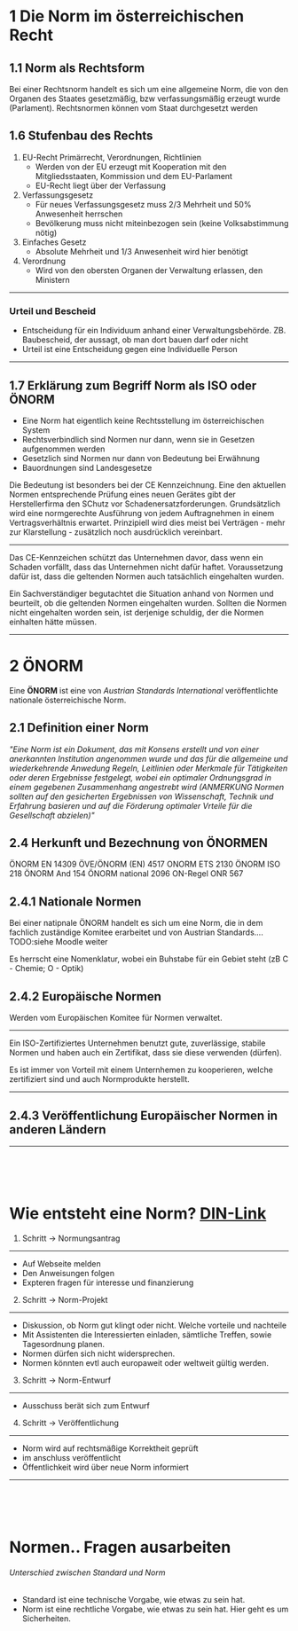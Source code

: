 1 Die Norm im österreichischen Recht
====

1.1 Norm als Rechtsform
----

Bei einer Rechtsnorm handelt es sich um eine allgemeine Norm, die von den Organen des Staates gesetzmäßig, bzw verfassungsmäßig erzeugt wurde (Parlament). Rechtsnormen können vom Staat durchgesetzt werden

1.6 Stufenbau des Rechts
----
1. EU-Recht Primärrecht, Verordnungen, Richtlinien
   - Werden von der EU erzeugt mit Kooperation mit den Mitgliedsstaaten, Kommission und dem EU-Parlament
   - EU-Recht liegt über der Verfassung
2. Verfassungsgesetz
   - Für neues Verfassungsgesetz muss 2/3 Mehrheit und 50% Anwesenheit herrschen
   - Bevölkerung muss nicht miteinbezogen sein (keine Volksabstimmung nötig)
3. Einfaches Gesetz
   - Absolute Mehrheit und 1/3 Anwesenheit wird hier benötigt
4. Verordnung
   - Wird von den obersten Organen der Verwaltung erlassen, den Ministern

---

### Urteil und Bescheid
- Entscheidung für ein Individuum anhand einer Verwaltungsbehörde. ZB. Baubescheid, der aussagt, ob man dort bauen darf oder nicht
- Urteil ist eine Entscheidung gegen eine Individuelle Person

---

1.7 Erklärung zum Begriff Norm als ISO oder ÖNORM
----

- Eine Norm hat eigentlich keine Rechtsstellung im österreichischen System
- Rechtsverbindlich sind Normen nur dann, wenn sie in Gesetzen aufgenommen werden
- Gesetzlich sind Normen nur dann von Bedeutung bei Erwähnung
- Bauordnungen sind Landesgesetze

Die Bedeutung ist besonders bei der CE Kennzeichnung. Eine den aktuellen Normen entsprechende Prüfung eines neuen Gerätes gibt der Herstellerfirma den SChutz vor Schadenersatzforderungen. Grundsätzlich wird eine normgerechte Ausführung von jedem Auftragnehmen in einem Vertragsverhältnis erwartet. Prinzipiell wird dies meist bei Verträgen - mehr zur Klarstellung - zusätzlich noch ausdrücklich vereinbart.

---

Das CE-Kennzeichen schützt das Unternehmen davor, dass wenn ein Schaden vorfällt, dass das Unternehmen nicht dafür haftet. Voraussetzung dafür ist, dass die geltenden Normen auch tatsächlich eingehalten wurden.

Ein Sachverständiger begutachtet die Situation anhand von Normen und beurteilt, ob die geltenden Normen eingehalten wurden. Sollten die Normen nicht eingehalten worden sein, ist derjenige schuldig, der die Normen einhalten hätte müssen.

---

2 ÖNORM
====

Eine __ÖNORM__ ist eine von _Austrian Standards International_ veröffentlichte nationale österreichische Norm.

2.1 Definition einer Norm
----

_"Eine Norm ist ein Dokument, das mit Konsens erstellt und von einer anerkannten Institution angenommen wurde und das für die allgemeine und wiederkehrende Anwedung Regeln, Leitlinien oder Merkmale für Tätigkeiten oder deren Ergebnisse festgelegt, wobei ein optimaler Ordnungsgrad in einem gegebenen Zusammenhang angestrebt wird (ANMERKUNG Normen sollten auf den gesicherten Ergebnissen von Wissenschaft, Technik und Erfahrung basieren und auf die Förderung optimaler Vrteile für die Gesellschaft abzielen)"_

2.4 Herkunft und Bezechnung von ÖNORMEN
---

ÖNORM EN 14309
ÖVE/ÖNORM (EN) 4517
ONORM ETS 2130
ÖNORM ISO 218
ÖNORM And 154
ÖNORM national 2096
ON-Regel ONR 567

2.4.1 Nationale Normen
---

Bei einer natipnale ÖNORM handelt es sich um eine Norm, die in dem fachlich zuständige Komitee erarbeitet und von Austrian Standards.... TODO:siehe Moodle weiter

Es herrscht eine Nomenklatur, wobei ein Buhstabe für ein Gebiet steht (zB C - Chemie; O - Optik)

2.4.2 Europäische Normen
---

Werden vom Europäischen Komitee für Normen verwaltet.

---

Ein ISO-Zertifiziertes Unternehmen benutzt gute, zuverlässige, stabile Normen und haben auch ein Zertifikat, dass sie diese verwenden (dürfen).

Es ist immer von Vorteil mit einem Unternhemen zu kooperieren, welche zertifiziert sind und auch Normprodukte herstellt.

---

2.4.3 Veröffentlichung Europäischer Normen in anderen Ländern
---

---

<br><br><br>

Wie entsteht eine Norm? [DIN-Link](https://www.youtube.com/watch?v=qX_LGgKXAi8)
====

1. Schritt -> Normungsantrag
----

- Auf Webseite melden
- Den Anweisungen folgen
- Expteren fragen für interesse und finanzierung

2. Schritt -> Norm-Projekt
----

- Diskussion, ob Norm gut klingt oder nicht. Welche vorteile und nachteile
- Mit Assistenten die Interessierten einladen, sämtliche Treffen, sowie Tagesordnung planen.
- Normen dürfen sich nicht widersprechen.
- Normen könnten evtl auch europaweit oder weltweit gültig werden.

3. Schritt -> Norm-Entwurf
----

- Ausschuss berät sich zum Entwurf

4. Schritt -> Veröffentlichung
----

- Norm wird auf rechtsmäßige Korrektheit geprüft
- im anschluss veröffentlicht
- Öffentlichkeit wird über neue Norm informiert

---

<br><br><br>


Normen.. Fragen ausarbeiten
====

###### Unterschied zwischen Standard und Norm

- Standard ist eine technische Vorgabe, wie etwas zu sein hat.
- Norm ist eine rechtliche Vorgabe, wie etwas zu sein hat. Hier geht es um Sicherheiten.
